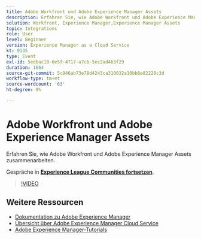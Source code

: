 ```yaml
---
title: Adobe Workfront und Adobe Experience Manager Assets
description: Erfahren Sie, wie Adobe Workfront und Adobe Experience Manager Assets zusammenarbeiten.
solution: Workfront, Experience Manager,Experience Manager Assets
topic: Integrations
role: User
level: Beginner
version: Experience Manager as a Cloud Service
kt: 9135
type: Event
exl-id: 5edbac18-6e5f-4717-a7cb-5ec2ad4b3f29
duration: 1664
source-git-commit: 5c946ab73e78d4243ca310032a10bb8e82228c3d
workflow-type: tm+mt
source-wordcount: '63'
ht-degree: 9%

---
```


# Adobe Workfront und Adobe Experience Manager Assets

Erfahren Sie, wie Adobe Workfront und Adobe Experience Manager Assets zusammenarbeiten.

Gespräche in **[Experience League Communities fortsetzen](https://adobe.ly/3kHfJED)**.

>[!VIDEO](https://video.tv.adobe.com/v/3457173/?quality=12&learn=on&hidetitle=true&captions=ger)

## Weitere Ressourcen

- [Dokumentation zu Adobe Experience Manager](https://experienceleague.adobe.com/docs/experience-manager-cloud-service.html?lang=de)
- [Übersicht über Adobe Experience Manager Cloud Service](https://experienceleague.adobe.com/docs/experience-manager-cloud-service/overview/home.html?lang=de)
- [Adobe Experience Manager-Tutorials](https://experienceleague.adobe.com/docs/experience-manager-tutorials.html?lang=de)
